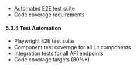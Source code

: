 - Automated E2E test suite
- Code coverage requirements

#### 5.3.4 Test Automation

- Playwright E2E test suite
- Component test coverage for all Lit components
- Integration tests for all API endpoints
- Code coverage targets (80%+)
